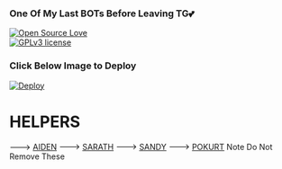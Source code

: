 ### One Of My Last BOTs Before Leaving TG💕


[![Open Source Love](https://badges.frapsoft.com/os/v1/open-source.png?v=103)](https://github.com/ellerbrock/open-source-badges/)  
[![GPLv3 license](https://img.shields.io/badge/License-GPLv3-blue.svg)](http://perso.crans.org/besson/LICENSE.html)

### Click Below Image to Deploy
[![Deploy](https://coursework.vschool.io/content/images/size/w2000/2018/10/heroku_logo.jpeg)](https://heroku.com/deploy?template=https://github.com/Aid-3n/Advanced-Filter-BOT)

# HELPERS
---> [AIDEN](tx.me/AID_3N)
---> [SARATH](tx.me/SURV_IVOR)
---> [SANDY](tx.me/MRCONFUSED)
---> [POKURT](tx.me/POKURT)
Note Do Not Remove These
